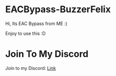 # EACBypass-BuzzerFelix

Hi, Its EAC Bypass from ME :)

Enjoy to use this :D

# Join To My Discord 

Join to my Discord: [Link](https://discord.gg/qcSfbVQXjq)
